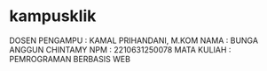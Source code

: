 # kampusklik
DOSEN PENGAMPU : KAMAL PRIHANDANI, M.KOM
NAMA : BUNGA ANGGUN CHINTAMY
NPM : 2210631250078
MATA KULIAH : PEMROGRAMAN BERBASIS WEB
